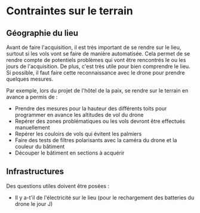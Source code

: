 # Contraintes sur le terrain

## Géographie du lieu

Avant de faire l'acquisition, il est très important de se rendre sur le lieu, surtout si les vols vont se faire de manière automatisée. Cela permet de se rendre compte de potentiels problèmes qui vont être rencontrés le ou les jours de l'acquisition. De plus, c'est très utile pour bien comprendre le lieu. Si possible, il faut faire cette reconnaissance avec le drone pour prendre quelques mesures.

Par exemple, lors du projet de l'hôtel de la paix, se rendre sur le terrain en avance a permis de : 
- Prendre des mesures pour la hauteur des différents toits pour programmer en avance les altitudes de vol du drone
- Repérer des zones problématiques ou les vols devront être effectués manuellement
- Repérer les couloirs de vols qui évitent les palmiers
- Faire des tests de filtres polarisants avec la caméra du drone et la couleur du bâtiment
- Découper le bâtiment en sections à acquérir


## Infrastructures

Des questions utiles doivent être posées : 

- Il y a-t'il de l'électricité sur le lieu (pour le rechargement des batteries du drone le jour J)